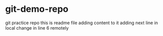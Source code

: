 # git-demo-repo
git practice repo
this is readme file
adding content to it
adding next line in local
change in line 6 remotely
